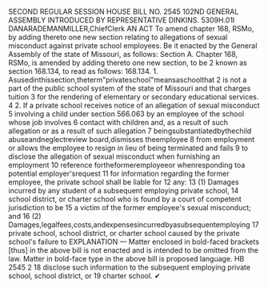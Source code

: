 SECOND REGULAR SESSION
HOUSE BILL NO. 2545
102ND GENERAL ASSEMBLY
INTRODUCED BY REPRESENTATIVE DINKINS.
5309H.01I DANARADEMANMILLER,ChiefClerk
AN ACT
To amend chapter 168, RSMo, by adding thereto one new section relating to allegations of
sexual misconduct against private school employees.
Be it enacted by the General Assembly of the state of Missouri, as follows:
Section A. Chapter 168, RSMo, is amended by adding thereto one new section, to be
2 known as section 168.134, to read as follows:
168.134. 1. Asusedinthissection,theterm"privateschool"meansaschoolthat
2 is not a part of the public school system of the state of Missouri and that charges tuition
3 for the rendering of elementary or secondary educational services.
4 2. If a private school receives notice of an allegation of sexual misconduct
5 involving a child under section 566.063 by an employee of the school whose job involves
6 contact with children and, as a result of such allegation or as a result of such allegation
7 beingsubstantiatedbythechild abuseandneglectreview board,dismisses theemployee
8 from employment or allows the employee to resign in lieu of being terminated and fails
9 to disclose the allegation of sexual misconduct when furnishing an employment
10 reference fortheformeremployeeor whenresponding toa potential employer'srequest
11 for information regarding the former employee, the private school shall be liable for
12 any:
13 (1) Damages incurred by any student of a subsequent employing private school,
14 school district, or charter school who is found by a court of competent jurisdiction to be
15 a victim of the former employee's sexual misconduct; and
16 (2) Damages,legalfees,costs,andexpensesincurredbyasubsequentemploying
17 private school, school district, or charter school caused by the private school's failure to
EXPLANATION — Matter enclosed in bold-faced brackets [thus] in the above bill is not enacted and is
intended to be omitted from the law. Matter in bold-face type in the above bill is proposed language.
HB 2545 2
18 disclose such information to the subsequent employing private school, school district, or
19 charter school.
✔